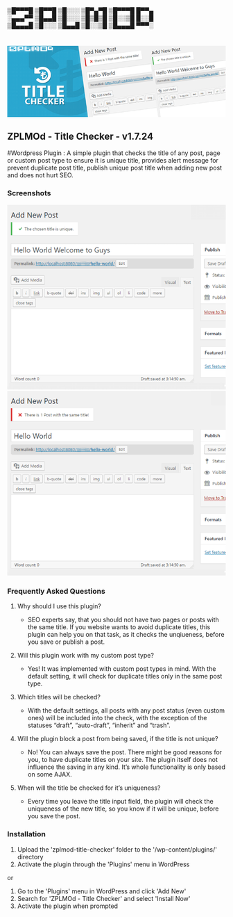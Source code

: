 #
▒█▀▀▀█ ▒█▀▀█ ▒█░░░ ▒█▀▄▀█ ▒█▀▀▀█ █▀▀▄  
░▄▄▄▀▀ ▒█▄▄█ ▒█░░░ ▒█▒█▒█ ▒█░░▒█ █░░█  
▒█▄▄▄█ ▒█░░░ ▒█▄▄█ ▒█░░▒█ ▒█▄▄▄█ ▀▀▀░  
#

![Admin Menu](https://github.com/Naksheth/ZPLMOd_Title-Checker/blob/master/assets/banner-772x250.png?raw=true)

## ZPLMOd - Title Checker - v1.7.24 ##
#Wordpress Plugin : A simple plugin that checks the title of any post, page or custom post type to ensure it is unique title, provides alert message for prevent duplicate post title, publish unique post title when adding new post and does not hurt SEO.

### Screenshots ###
![Admin Menu](https://github.com/Naksheth/ZPLMOd_Title-Checker/blob/master/assets/screenshot-1.png?raw=true)
![Admin Menu](https://github.com/Naksheth/ZPLMOd_Title-Checker/blob/master/assets/screenshot-2.png?raw=true)

### Frequently Asked Questions ###

1. Why should I use this plugin?
    * SEO experts say, that you should not have two pages or posts with the same title. If you website wants to avoid duplicate titles, this plugin can help you on that task, as it checks the unqiueness, before you save or publish a post.

2.  Will this plugin work with my custom post type?
	* Yes! It was implemented with custom post types in mind. With the default setting, it will check for duplicate titles only in the same post type.

3.	Which titles will be checked?
	* With the default settings, all posts with any post status (even custom ones) will be included into the check, with the exception of the statuses “draft”, “auto-draft”, “inherit” and “trash”.

4.	Will the plugin block a post from being saved, if the title is not unique?
	* No! You can always save the post. There might be good reasons for you, to have duplicate titles on your site. The plugin itself does not influence the saving in any kind. It’s whole functionality is only based on some AJAX.

5.	When will the title be checked for it’s uniqueness?
	* Every time you leave the title input field, the plugin will check the uniqueness of the new title, so you know if it will be unique, before you save the post.


### Installation ###
1. Upload the 'zplmod-title-checker' folder to the '/wp-content/plugins/' directory
2. Activate the plugin through the 'Plugins' menu in WordPress

or

1. Go to the 'Plugins' menu in WordPress and click 'Add New'
2. Search for 'ZPLMOd - Title Checker' and select 'Install Now'
3. Activate the plugin when prompted
